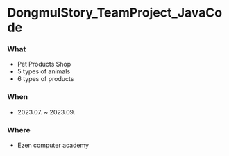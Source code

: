 # DongmulStory_TeamProject_JavaCode

### What
- Pet Products Shop
- 5 types of animals
- 6 types of products

### When
- 2023.07. ~ 2023.09.

### Where
- Ezen computer academy
